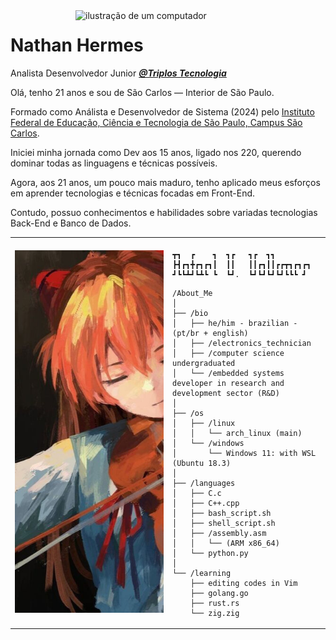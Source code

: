 <img src="https://raw.githubusercontent.com/MicaelliMedeiros/micaellimedeiros/master/image/computer-illustration.png" alt="ilustração de um computador" min-width="400px" max-width="400px" width="400px" align="right">

# Nathan Hermes
<p align="left"> 
  Analista Desenvolvedor Junior <a href="https://triplos.com.br/?gclid=Cj0KCQiAkKqsBhC3ARIsAEEjuJha7pA6ng0hUC1jVC_OKMD0hVwAZ4eFg5Qyn34ohUGH_-b35QvquhQaAreDEALw_wcB"><strong><em>@Triplos Tecnologia</em></strong></a>
</p>

<p>Olá, tenho 21 anos e sou de São Carlos — Interior de São Paulo.</p>

<p>
  Formado como Análista e Desenvolvedor de Sistema (2024) pelo <a href="https://portais.ifsp.edu.br/scl/">Instituto Federal de Educação, Ciência e Tecnologia de São Paulo, Campus São Carlos</a>.
</p>

<p>
  Iniciei minha jornada como Dev aos 15 anos, ligado nos 220, querendo dominar todas as linguagens e técnicas possíveis. 
</p>

<p>
  Agora, aos 21 anos, um pouco mais maduro, tenho aplicado meus esforços em aprender tecnologias e técnicas focadas em Front-End.
</p>

<p>
  Contudo, possuo conhecimentos e habilidades sobre variadas tecnologias Back-End e Banco de Dados.
</p>

<table>
  <tr>
    <td style="width: 50%;">
       <img src="https://github.com/RafaelVVolkmer/RafaelVVolkmer/blob/main/image.jpg" alt="Asuka" style="width: 200%; border: none;"/>
    </td>
    <td style="width: 50%; vertical-align: top;">
      <p style="font-family: monospace; font-size: 16px;">
       
    ┳┓  ┏    ┓  ┓┏   ┓┏  ┓┓        
    ┣┫┏┓╋┏┓┏┓┃  ┃┃   ┃┃┏┓┃┃┏┏┳┓┏┓┏┓
    ┛┗┗┻┛┗┻┗ ┗  ┗┛.  ┗┛┗┛┗┛┗┛┗┗┗ ┛ 

</p>

    /About_Me
    │
    ├── /bio
    │   ├── he/him - brazilian - (pt/br + english)
    │   ├── /electronics_technician
    │   ├── /computer science undergraduated
    │   └── /embedded systems developer in research and development sector (R&D)
    │
    ├── /os
    │   ├── /linux
    │   │   └── arch_linux (main)
    │   └── /windows
    │       └── Windows 11: with WSL (Ubuntu 18.3)
    │
    ├── /languages
    │   ├── C.c
    │   ├── C++.cpp
    │   ├── bash_script.sh
    │   ├── shell_script.sh
    │   ├── /assembly.asm
    │   │   └── (ARM x86_64)
    │   └── python.py
    │
    └── /learning
        ├── editing codes in Vim
        ├── golang.go
        ├── rust.rs
        └── zig.zig
        
  </tr>
</table>

